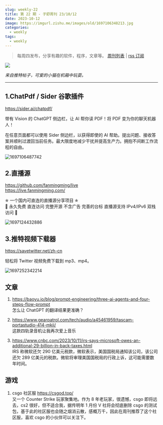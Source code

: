 ```yaml
---
slug: weekly-22
title: 第 22 期 - 子舒周刊 23/10/12
date: 2023-10-12
image: https://imgurl.zishu.me/images/old/1697106348213.jpg
categories:
  - weekly
tags:
  - weekly
---
```


> 每周四发布，分享有趣的软件，程序，文章等。 [周刊列表](/categories/weekly/) | [rss 订阅](/categories/weekly/index.xml)

![](https://imgurl.zishu.me/images/old/1697106348213.jpg)

*来自推特帖子，可爱的小猫在机箱中玩耍。*

---

## 1.ChatPdf / Sider 谷歌插件

https://sider.ai/chatpdf/

带有 Vision 的 ChatGPT 侧边栏，让 AI 帮你读 PDF！将 PDF 变为你的聊天机器人！

在任意页面都可以使用 Sider 侧边栏，以获得即使的 AI 帮助。提出问题、接收答案并顺利过渡回当前任务。最大限度地减少干扰并提高生产力。拥抱不间断工作流程的自由。

![1697106487742](https://imgurl.zishu.me/images/old/1697106487742.jpg)


## 2.直播源

https://github.com/fanmingming/live  
https://live.fanmingming.com/  

✯ 一个国内可直连的直播源分享项目 ✯   
🔕 永久免费 直连访问 完整开源 不含广告 完善的台标 直播源支持 IPv4/IPv6 双栈访问 🔕

![1697124432886](https://imgurl.zishu.me/images/old/1697124432886.jpg)

## 3.推特视频下载器

https://savetwitter.net/zh-cn

轻松将 Twitter 视频免费下载到 mp3、mp4。

![1697252342214](https://imgurl.zishu.me/images/old/1697252342214.jpg)


## 文章

1. https://baoyu.io/blog/prompt-engineering/three-ai-agents-and-four-steps-flow-prompt  
怎么让 ChatGPT 的翻译结果更准确？

2. https://www.gearpatrol.com/tech/audio/a45461959/tascam-portastudio-414-mkii/  
这款四轨录音机让我再次爱上音乐

3. https://www.cnbc.com/2023/10/11/irs-says-microsoft-owes-an-additional-29-billion-in-back-taxes.html  
IRS 称微软还欠 290 亿美元税款，微软表示，美国国税局通知该公司，该公司还欠 289 亿美元的税款。微软将审理美国国税局的行政上诉，这可能需要数年时间。

## 游戏

1. csgo 社区服
https://csgod.top/  
又一个 Counter Strike 玩家聚集地。作为 8 年老玩家，很遗憾，csgo 即将远去，cs2 很好，但不适合我，据传明年 1 月份 V 社将会彻底删除 csgo 的测试包，基于此的社区服也会随之烟消云散，感概万千，因此在周刊推荐了这个社区服，喜欢 csgo 的小伙伴可以关注下。